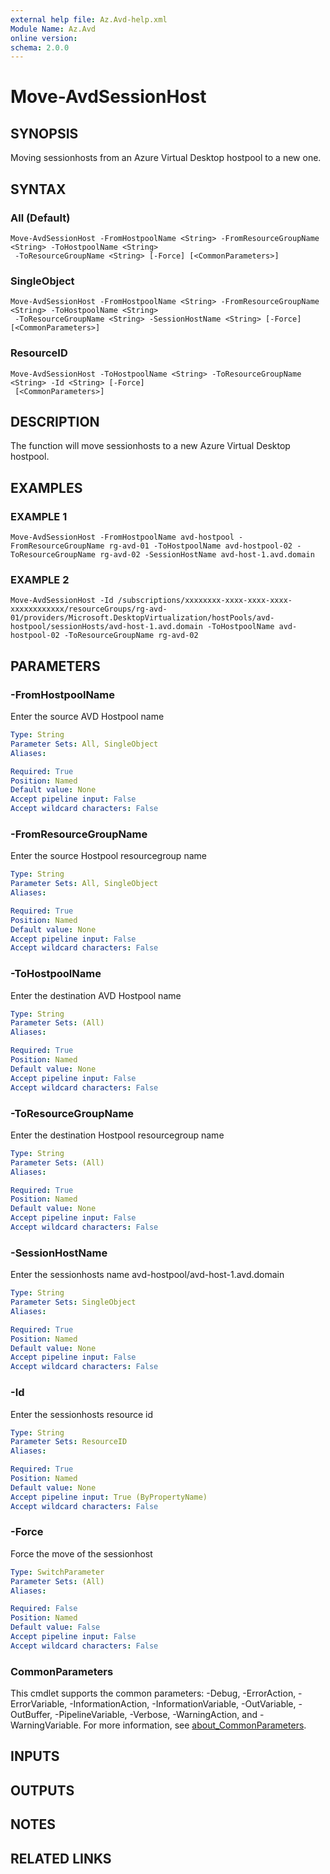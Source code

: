 ```yaml
---
external help file: Az.Avd-help.xml
Module Name: Az.Avd
online version:
schema: 2.0.0
---
```


# Move-AvdSessionHost

## SYNOPSIS
Moving sessionhosts from an Azure Virtual Desktop hostpool to a new one.

## SYNTAX

### All (Default)
```
Move-AvdSessionHost -FromHostpoolName <String> -FromResourceGroupName <String> -ToHostpoolName <String>
 -ToResourceGroupName <String> [-Force] [<CommonParameters>]
```

### SingleObject
```
Move-AvdSessionHost -FromHostpoolName <String> -FromResourceGroupName <String> -ToHostpoolName <String>
 -ToResourceGroupName <String> -SessionHostName <String> [-Force] [<CommonParameters>]
```

### ResourceID
```
Move-AvdSessionHost -ToHostpoolName <String> -ToResourceGroupName <String> -Id <String> [-Force]
 [<CommonParameters>]
```

## DESCRIPTION
The function will move sessionhosts to a new Azure Virtual Desktop hostpool.

## EXAMPLES

### EXAMPLE 1
```
Move-AvdSessionHost -FromHostpoolName avd-hostpool -FromResourceGroupName rg-avd-01 -ToHostpoolName avd-hostpool-02 -ToResourceGroupName rg-avd-02 -SessionHostName avd-host-1.avd.domain
```

### EXAMPLE 2
```
Move-AvdSessionHost -Id /subscriptions/xxxxxxxx-xxxx-xxxx-xxxx-xxxxxxxxxxxx/resourceGroups/rg-avd-01/providers/Microsoft.DesktopVirtualization/hostPools/avd-hostpool/sessionHosts/avd-host-1.avd.domain -ToHostpoolName avd-hostpool-02 -ToResourceGroupName rg-avd-02
```

## PARAMETERS

### -FromHostpoolName
Enter the source AVD Hostpool name

```yaml
Type: String
Parameter Sets: All, SingleObject
Aliases:

Required: True
Position: Named
Default value: None
Accept pipeline input: False
Accept wildcard characters: False
```

### -FromResourceGroupName
Enter the source Hostpool resourcegroup name

```yaml
Type: String
Parameter Sets: All, SingleObject
Aliases:

Required: True
Position: Named
Default value: None
Accept pipeline input: False
Accept wildcard characters: False
```

### -ToHostpoolName
Enter the destination AVD Hostpool name

```yaml
Type: String
Parameter Sets: (All)
Aliases:

Required: True
Position: Named
Default value: None
Accept pipeline input: False
Accept wildcard characters: False
```

### -ToResourceGroupName
Enter the destination Hostpool resourcegroup name

```yaml
Type: String
Parameter Sets: (All)
Aliases:

Required: True
Position: Named
Default value: None
Accept pipeline input: False
Accept wildcard characters: False
```

### -SessionHostName
Enter the sessionhosts name avd-hostpool/avd-host-1.avd.domain

```yaml
Type: String
Parameter Sets: SingleObject
Aliases:

Required: True
Position: Named
Default value: None
Accept pipeline input: False
Accept wildcard characters: False
```

### -Id
Enter the sessionhosts resource id

```yaml
Type: String
Parameter Sets: ResourceID
Aliases:

Required: True
Position: Named
Default value: None
Accept pipeline input: True (ByPropertyName)
Accept wildcard characters: False
```

### -Force
Force the move of the sessionhost

```yaml
Type: SwitchParameter
Parameter Sets: (All)
Aliases:

Required: False
Position: Named
Default value: False
Accept pipeline input: False
Accept wildcard characters: False
```

### CommonParameters
This cmdlet supports the common parameters: -Debug, -ErrorAction, -ErrorVariable, -InformationAction, -InformationVariable, -OutVariable, -OutBuffer, -PipelineVariable, -Verbose, -WarningAction, and -WarningVariable. For more information, see [about_CommonParameters](http://go.microsoft.com/fwlink/?LinkID=113216).

## INPUTS

## OUTPUTS

## NOTES

## RELATED LINKS

